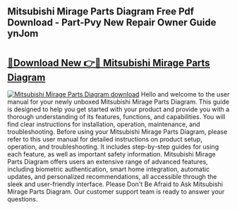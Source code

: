 ## Mitsubishi Mirage Parts Diagram Free Pdf Download - Part-Pvy New Repair Owner Guide ynJom

# <h2><a href="http://dfknlc.blite.top/?on=Mitsubishi+Mirage+Parts+Diagram">🔗Download New 👉🔴 Mitsubishi Mirage Parts Diagram</a></h2>

[![Mitsubishi Mirage Parts Diagram download](https://i.imgur.com/lujVjoI.png)](http://dfknlc.blite.top/?on=Mitsubishi+Mirage+Parts+Diagram)
Hello and welcome to the user manual for your newly unboxed Mitsubishi Mirage Parts Diagram. This guide is designed to help you get started with your product and provide you with a thorough understanding of its features, functions, and capabilities. You will find clear instructions for installation, operation, maintenance, and troubleshooting. Before using your Mitsubishi Mirage Parts Diagram, please refer to this user manual for detailed instructions on product setup, operation, and troubleshooting. It includes step-by-step guides for using each feature, as well as important safety information. Mitsubishi Mirage Parts Diagram offers users an extensive range of advanced features, including biometric authentication, smart home integration, automatic updates, and personalized recommendations, all accessible through the sleek and user-friendly interface. Please Don't Be Afraid to Ask Mitsubishi Mirage Parts Diagram. Our customer support team is ready to answer your questions.
